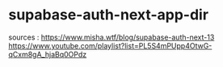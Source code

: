 # supabase-auth-next-app-dir

sources : 
https://www.misha.wtf/blog/supabase-auth-next-13
https://www.youtube.com/playlist?list=PL5S4mPUpp4OtwG-qCxm8gA_hjaBq0OPdz
